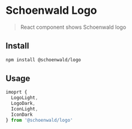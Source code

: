 # Schoenwald Logo

> React component shows Schoenwald logo

## Install

```sh
npm install @schoenwald/logo
```

## Usage

```ts
imoprt {
  LogoLight, 
  LogoDark, 
  IconLight, 
  IconDark
} from '@schoenwald/logo'
```
